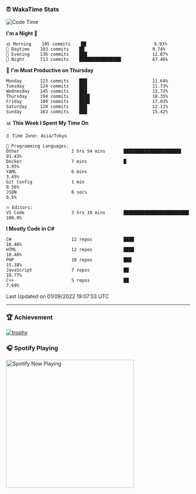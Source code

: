 ### ⏰ WakaTime Stats


<!--START_SECTION:waka-->
![Code Time](http://img.shields.io/badge/Code%20Time-490%20hrs%2016%20mins-blue)

**I'm a Night 🦉** 

```text
🌞 Morning    105 commits    ██                          9.93% 
🌆 Daytime    103 commits    ██                          9.74% 
🌃 Evening    136 commits    ███                         12.87% 
🌙 Night      713 commits    ████████████████            67.46%

```
📅 **I'm Most Productive on Thursday** 

```text
Monday       123 commits    ███                         11.64% 
Tuesday      124 commits    ███                         11.73% 
Wednesday    145 commits    ███                         13.72% 
Thursday     194 commits    ████                        18.35% 
Friday       180 commits    ████                        17.03% 
Saturday     128 commits    ███                         12.11% 
Sunday       163 commits    ███                         15.42%

```


📊 **This Week I Spent My Time On** 

```text
⌚︎ Time Zone: Asia/Tokyo

💬 Programming Languages: 
Other                    2 hrs 54 mins       ██████████████████████      91.43% 
Docker                   7 mins              █                           3.95% 
YAML                     6 mins                                          3.45% 
Git Config               1 min                                           0.56% 
JSON                     0 secs                                          0.5%

🔥 Editors: 
VS Code                  3 hrs 10 mins       █████████████████████████   100.0%

```

**I Mostly Code in C#** 

```text
C#                       12 repos            ████                        18.46% 
HTML                     12 repos            ████                        18.46% 
PHP                      10 repos            ███                         15.38% 
JavaScript               7 repos             ██                          10.77% 
C++                      5 repos             ██                          7.69%

```



 Last Updated on 01/09/2022 19:07:53 UTC
<!--END_SECTION:waka-->

---

### 🏆 Achievement

[![trophy](https://github-profile-trophy.vercel.app/?username=Slime-hatena&theme=flat&no-bg=true&no-frame=true&column=8)](https://github.com/ryo-ma/github-profile-trophy)

### 🎧 Spotify Playing

[<img src="https://spotify-now-playing-slime-hatena.vercel.app/api/spotify-playing" alt="Spotify Now Playing" width="350" />](https://open.spotify.com/user/slime_hatena)

<!--
**Slime-hatena/Slime-hatena** is a ✨ _special_ ✨ repository because its `README.md` (this file) appears on your GitHub profile.

Here are some ideas to get you started:

- 🔭 I’m currently working on ...
- 🌱 I’m currently learning ...
- 👯 I’m looking to collaborate on ...
- 🤔 I’m looking for help with ...
- 💬 Ask me about ...
- 📫 How to reach me: ...
- 😄 Pronouns: ...
- ⚡ Fun fact: ...
-->
